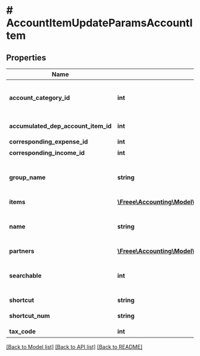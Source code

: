 # # AccountItemUpdateParamsAccountItem

## Properties

Name | Type | Description | Notes
------------ | ------------- | ------------- | -------------
**account_category_id** | **int** | 勘定科目カテゴリーID Selectablesフォーム用選択項目情報エンドポイント(account_groups.account_category_id)で取得可能です |
**accumulated_dep_account_item_id** | **int** | 減価償却累計額勘定科目ID（法人のみ利用可能） | [optional]
**corresponding_expense_id** | **int** | 支出取引相手勘定科目ID |
**corresponding_income_id** | **int** | 収入取引相手勘定科目ID |
**group_name** | **string** | 決算書表示名（小カテゴリー） Selectablesフォーム用選択項目情報エンドポイント(account_groups.name)で取得可能です |
**items** | [**\Freee\Accounting\Model\AccountItemCreateParamsAccountItemItems[]**](AccountItemCreateParamsAccountItemItems.md) | 品目 | [optional]
**name** | **string** | 勘定科目名 (30文字以内) 口座に紐付かない勘定科目の更新時は必須です。 口座に紐付く勘定科目の更新時は指定することができません。 | [optional]
**partners** | [**\Freee\Accounting\Model\AccountItemCreateParamsAccountItemItems[]**](AccountItemCreateParamsAccountItemItems.md) | 取引先 | [optional]
**searchable** | **int** | 検索可能:2, 検索不可：3(登録時未指定の場合は2で登録されます。更新時未指定の場合はsearchableは変更されません。) | [optional]
**shortcut** | **string** | ショートカット1 (20文字以内) | [optional]
**shortcut_num** | **string** | ショートカット2(勘定科目コード)(20文字以内) | [optional]
**tax_code** | **int** | 税区分コード |

[[Back to Model list]](../../README.md#models) [[Back to API list]](../../README.md#endpoints) [[Back to README]](../../README.md)
